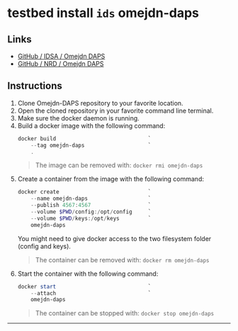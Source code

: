 # testbed install `ids` omejdn-daps

## Links

- [GitHub / IDSA / Omejdn DAPS](https://github.com/International-Data-Spaces-Association/omejdn-daps)
- [GitHub / NRD / Omejdn DAPS](https://github.com/nicosResearchAndDevelopment/omejdn-daps)

## Instructions

1. Clone Omejdn-DAPS repository to your favorite location.
2. Open the cloned repository in your favorite command line terminal.
3. Make sure the docker daemon is running.
4. Build a docker image with the following command:
   ```powershell
   docker build                             `
       --tag omejdn-daps                    `
       .
   ```
   > The image can be removed with: `docker rmi omejdn-daps`
5. Create a container from the image with the following command:
   ```powershell
   docker create                            `
       --name omejdn-daps                   `
       --publish 4567:4567                  `
       --volume $PWD/config:/opt/config     `
       --volume $PWD/keys:/opt/keys         `
       omejdn-daps
   ```
   You might need to give docker access to the two filesystem folder (config and keys).
   > The container can be removed with: `docker rm omejdn-daps`
6. Start the container with the following command:
   ```powershell
   docker start                             `
       --attach                             `
       omejdn-daps
   ```
   > The container can be stopped with: `docker stop omejdn-daps`

---

